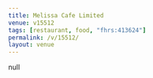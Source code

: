 ```yaml
---
title: Melissa Cafe Limited
venue: v15512
tags: [restaurant, food, "fhrs:413624"]
permalink: /v/15512/
layout: venue
---
```

null